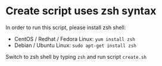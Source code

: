 # Create script uses zsh syntax

In order to run this script, please install zsh shell:

* CentOS / Redhat / Fedora Linux: `yum install zsh`
* Debian / Ubuntu Linux: `sudo apt-get install zsh`

Switch to zsh shell by typing `zsh` and run script `create.sh`
